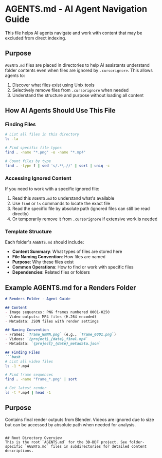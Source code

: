 # AGENTS.md - AI Agent Navigation Guide

This file helps AI agents navigate and work with content that may be excluded from direct indexing.

## Purpose
`AGENTS.md` files are placed in directories to help AI assistants understand folder contents even when files are ignored by `.cursorignore`. This allows agents to:
1. Discover what files exist using Unix tools
2. Selectively remove files from `.cursorignore` when needed
3. Understand the structure and purpose without loading all content

## How AI Agents Should Use This File

### Finding Files
```bash
# List all files in this directory
ls -la

# Find specific file types
find . -name "*.png" -o -name "*.mp4"

# Count files by type
find . -type f | sed 's/.*\.//' | sort | uniq -c
```

### Accessing Ignored Content
If you need to work with a specific ignored file:
1. Read this `AGENTS.md` to understand what's available
2. Use `find` or `ls` commands to locate the exact file
3. Read the specific file by absolute path (ignored files can still be read directly)
4. Or temporarily remove it from `.cursorignore` if extensive work is needed

### Template Structure
Each folder's `AGENTS.md` should include:
- **Content Summary**: What types of files are stored here
- **File Naming Convention**: How files are named
- **Purpose**: Why these files exist
- **Common Operations**: How to find or work with specific files
- **Dependencies**: Related files or folders

## Example AGENTS.md for a Renders Folder
```markdown
# Renders Folder - Agent Guide

## Content
- Image sequences: PNG frames numbered 0001-0250
- Video outputs: MP4 files (H.264 encoded)
- Metadata: JSON files with render settings

## Naming Convention
- Frames: `frame_NNNN.png` (e.g., `frame_0001.png`)
- Videos: `{project}_{date}_final.mp4`
- Metadata: `{project}_{date}_metadata.json`

## Finding Files
```bash
# List all video files
ls -1 *.mp4

# Find frame sequences
find . -name "frame_*.png" | sort

# Get latest render
ls -t *.mp4 | head -1
```

## Purpose
Contains final render outputs from Blender. Videos are ignored due to size but can be accessed by absolute path when needed for analysis.
```

## Root Directory Overview
This is the root `AGENTS.md` for the 3D-DDF project. See folder-specific `AGENTS.md` files in subdirectories for detailed content descriptions.
